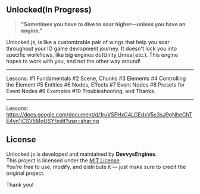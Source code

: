 ## Unlocked(In Progress)

> **"Sometimes you have to dive to soar higher—unless you have an engine."**

Unlocked.js, is like a customizable pair of wings that help you soar throughout your IO game devlopment journey.
It doesn't lock you into specific workflows, like big engines do(Unity,Unreal,etc.).
This engine hopes to work with you, and not the other way around!

---

Lessons:
#1 Fundamentals
#2 Scene, Chunks
#3 Elements
#4 Controlling the Element
#5 Entities
#6 Nodes, Effects
#7 Event Nodes
#8 Presets for Event Nodes
#9 Examples
#10 Troubleshooting, and Thanks.

---

Lessons:
https://docs.google.com/document/d/1ruVSFHxC4LGEdxV5c3sJ9gNheChTE4vn1jCSV5MqUSY/edit?usp=sharing


## License

Unlocked.js is developed and maintained by **DevvysEngines**.  
This project is licensed under the [MIT License](LICENSE).  
You're free to use, modify, and distribute it — just make sure to credit the original project.

Thank you!

